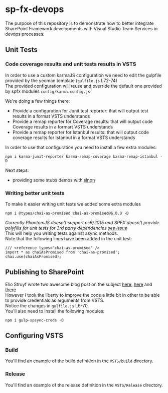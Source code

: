 # sp-fx-devops

The purpose of this repository is to demonstrate how to better integrate SharePoint Framework developments with Visual Studio Team Services in devops processes.

## Unit Tests

### Code coverage results and unit tests results in VSTS

In order to use a custom karmaJS configuration we need to edit the gulpfile provided by the yeoman template (`gulfile.js` L72-74)  
The provided configuration will reuse and override the default one provided by spfx modules `config/karma.config.js`  

We're doing a few things there:
- Provide a configuration for Junit test reporter: that will output test results in a format VSTS understands
- Provide a remap reporter for Coverage results: that will output code Coverage results in a formart VSTS understands
- Provide a remap reporter for Istanbul results: that will output code coverage results for Istanbul in a format VSTS understands

In order to use that configuration you need to install a few extra modules:
```
npm i karma-junit-reporter karma-remap-coverage karma-remap-istanbul -D
```

Next steps:
- providing some stubs demos with [sinon](https://semaphoreci.com/community/tutorials/best-practices-for-spies-stubs-and-mocks-in-sinon-js) 

### Writing better unit tests
To make it easier writing unit tests we added some extra modules
```
npm i @types/chai-as-promised chai-as-promised@6.0.0 -D
```
*Currently PhantomJS doesn't support es6/2015 and SPFX doesn't provide polyfills for unit tests for 3rd party dependencies [see issue](https://github.com/SharePoint/sp-dev-docs/issues/736)*  
This will help you writing tests against async methods.  
Note that the following lines have been added in the unit test:  
```
/// <reference types="chai-as-promised" />
import * as chaiAsPromised from 'chai-as-promised';
chai.use(chaiAsPromised);
```

## Publishing to SharePoint
Elio Struyf wrote two awesome blog post on the subject [here](https://www.eliostruyf.com/automate-publishing-of-your-sharepoint-framework-scripts-to-office-365-public-cdn/), [here](https://www.eliostruyf.com/automate-sharepoint-framework-solution-package-deployment/) and [there](https://www.eliostruyf.com/configure-a-build-and-release-pipeline-for-your-sharepoint-framework-solution-deployments/)  
However I took the liberty to improve the code a little bit in other to be able to provide credentials as arguments from VSTS.  
Notice the changes in `gulfile.js` L6-70.  
You'll also need to install the following modules:
```
npm i gulp-spsync-creds -D
```

## Configuring VSTS
### Build
You'll find an example of the build definition in the `VSTS/build` directory.
### Release
You'll find an example of the release definition in the `VSTS/Release` directory.